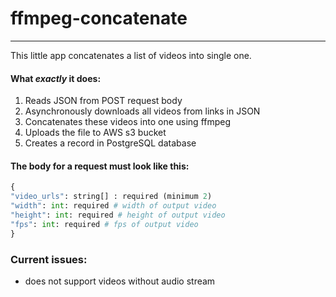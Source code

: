 # ffmpeg-concatenate

____
This little app concatenates a list of videos into single one.

#### What *exactly* it does:

1. Reads JSON from POST request body
2. Asynchronously downloads all videos from links in JSON
3. Concatenates these videos into one using ffmpeg
4. Uploads the file to AWS s3 bucket
5. Creates a record in PostgreSQL database

#### The body for a request must look like this:
```python
{
"video_urls": string[] : required (minimum 2)
"width": int: required # width of output video
"height": int: required # height of output video
"fps": int: required # fps of output video
}
```

### Current issues:
- does not support videos without audio stream
